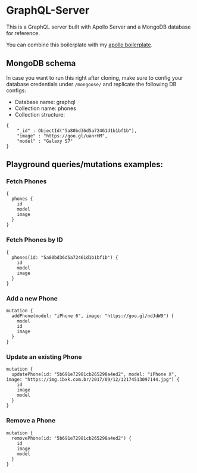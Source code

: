 # GraphQL-Server

This is a GraphQL server built with Apollo Server and a MongoDB database for reference.

You can combine this boilerplate with my [apollo boilerplate](https://github.com/pt-br/apollo-boilerplate).

## MongoDB schema

In case you want to run this right after cloning, make sure to config your database credentials under `/mongoose/` and replicate the following DB configs:

* Database name: graphql
* Collection name: phones
* Collection structure:

```
{
	"_id" : ObjectId("5a80bd36d5a72461d1b1bf1b"),
	"image" : "https://goo.gl/uanrHM",
	"model" : "Galaxy S7"
}
```

## Playground queries/mutations examples:

### Fetch Phones

```
{
  phones {
    id
    model
    image
  }
}
```


### Fetch Phones by ID

```
{
  phones(id: "5a80bd36d5a72461d1b1bf1b") {
    id
    model
    image
  }
}
```

### Add a new Phone

```
mutation {
  addPhone(model: "iPhone 6", image: "https://goo.gl/ndJdW9") {
    model
    id
    image
  }
}
```

### Update an existing Phone

```
mutation {
  updatePhone(id: "5b691e72981cb265298a4ed2", model: "iPhone X", image: "https://img.ibxk.com.br/2017/09/12/12174513097144.jpg") {
    id
    image
    model
  }
}
```

### Remove a Phone

```
mutation {
  removePhone(id: "5b691e72981cb265298a4ed2") {
    id
    image
    model
  }
}
```



